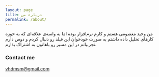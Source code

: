 ```yaml
---
layout: page
title: درباره من
permalink: /about/
---
```


من وحید معصومی هستم و کارم نرم‌افزار بوده اما به واسه‌ی علاقه‌ای که به حوزه کارهای تحلیل داده داشتم به صورت خودخوان این فیلد رو دنبال کردم و دوس دارم تجربیاتم در این مسیر رو باهاتون به اشتراک بذارم.

### Contact me

[vhdmsm@gmail.com](mailto:email@domain.com)
